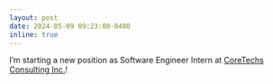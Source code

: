 ```yaml
---
layout: post
date: 2024-05-09 09:23:00-0400
inline: true
---
```


I’m starting a new position as Software Engineer Intern at [CoreTechs Consulting Inc.](https://www.coretechs.com/)!
